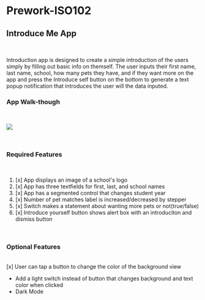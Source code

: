 # Prework-ISO102

<h2>Introduce Me App</h2><br>


<p>Introduction app is designed to create a simple introduction of the users simply by filling out basic info on themself. The user inputs their first name, last name, school, how many pets they have, and if they want more on the app and press the Introduce self button on the bottom to generate a text popup notification that introduces the user will the data inputed.</p>

<h3>App Walk-though</h3><br>

![](https://github.com/Tianchen12345/Prework-ISO102/blob/main/ezgif.com-gif-maker.gif)

<br>


<h3>Required Features</h3><br>
<ol>
<li>[x] App displays an image of a school's logo </li>
<li>[x] App has three textfields for first, last, and school names </li>
<li>[x] App has a segmented control that changes student year </li>
<li>[x] Number of pet matches label is increased/decreased by stepper </li>
<li>[x] Switch makes a statement about wanting more pets or not(true/false) </li>
<li>[x] Introduce yourself button shows alert box with an introduciton and dismiss button </li>
</ol><br>
<h3>Optional Features</h3><br>
[x] User can tap a button to change the color of the background view
    <ul>
    <li>Add a light switch instead of button that changes background and text color when clicked </li>
    <li>Dark Mode</li>
    </ul>
